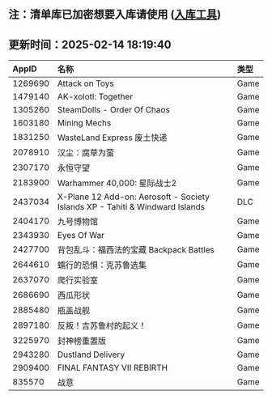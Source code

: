 ## 注：清单库已加密想要入库请使用 ([入库工具](https://github.com/BlankTMing/ManifestAutoUpdate/releases))

## 更新时间：2025-02-14 18:19:40
| AppID | 名称 | 类型  |
| :-------------------- | :----------------------------- | :----------- |
| 1269690 | Attack on Toys| Game |
| 1479140 | AK-xolotl: Together| Game |
| 1305260 | SteamDolls - Order Of Chaos| Game |
| 1603180 | Mining Mechs| Game |
| 1831250 | WasteLand Express 废土快递| Game |
| 2078910 | 汉尘：腐草为萤| Game |
| 2307170 | 永恒守望| Game |
| 2183900 | Warhammer 40,000: 星际战士2| Game |
| 2437034 | X-Plane 12 Add-on: Aerosoft - Society Islands XP - Tahiti & Windward Islands| DLC |
| 2404170 | 九号博物馆| Game |
| 2343930 | Eyes Of War| Game |
| 2427700 | 背包乱斗：福西法的宝藏 Backpack Battles| Game |
| 2644610 | 蠕行的恐惧：克苏鲁选集| Game |
| 2637070 | 爬行实验室| Game |
| 2686690 | 西瓜形状| Game |
| 2885480 | 瓶盖战舰| Game |
| 2897180 | 反叛！吉苏鲁村的起义！| Game |
| 3225970 | 封神榜重置版| Game |
| 2943280 | Dustland Delivery| Game |
| 2909400 | FINAL FANTASY VII REBIRTH| Game |
| 835570 | 战意| Game |
